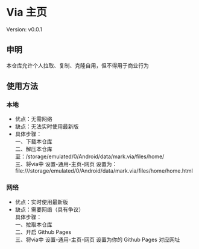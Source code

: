 # Via 主页 
Version: v0.0.1
## 申明 
本仓库允许个人拉取、复制、克隆自用，但不得用于商业行为 
## 使用方法 
### 本地 
- 优点：无需网络  
- 缺点：无法实时使用最新版  
- 具体步骤：  
  一、下载本仓库  
  二、解压本仓库至：/storage/emulated/0/Android/data/mark.via/files/home/  
  三、将via中 设置-通用-主页-网页 设置为：file:///storage/emulated/0/Android/data/mark.via/files/home/home.html  
### 网络  
- 优点：实时使用最新版  
- 缺点：需要网络（具有争议）  
具体步骤：  
  一、拉取本仓库  
  二、开启 Github Pages  
  三、将via中 设置-通用-主页-网页 设置为你的 Github Pages 对应网址  